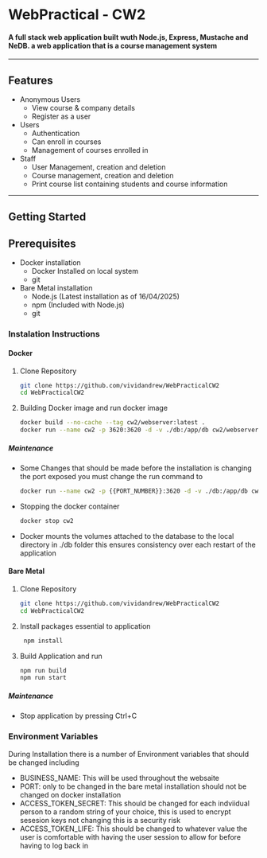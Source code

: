 # WebPractical - CW2

#### A full stack web application built wuth **Node.js**, **Express**, **Mustache** and **NeDB**. a web application that is a course management system

---

## Features

- Anonymous Users
  - View course & company details
  - Register as a user
- Users
  - Authentication
  - Can enroll in courses
  - Management of courses enrolled in
- Staff
  - User Management, creation and deletion
  - Course management, creation and deletion
  - Print course list containing students and course information

---
## Getting Started

## Prerequisites
- Docker installation
  - Docker Installed on local system
  - git
- Bare Metal installation
  - Node.js (Latest installation as of 16/04/2025)
  - npm (Included with Node.js)
  - git

### Instalation Instructions
#### Docker
1. Clone Repository
    ```bash
    git clone https://github.com/vividandrew/WebPracticalCW2
    cd WebPracticalCW2

3. Building Docker image and run docker image
    ```bash
   docker build --no-cache --tag cw2/webserver:latest .
   docker run --name cw2 -p 3620:3620 -d -v ./db:/app/db cw2/webserver:latest
##### Maintenance
- Some Changes that should be made before the installation is changing the port exposed you must change the run command to

   ```bash
   docker run --name cw2 -p {{PORT_NUMBER}}:3620 -d -v ./db:/app/db cw2/webserver:latest
- Stopping the docker container
    ```bash
    docker stop cw2
- Docker mounts the volumes attached to the database to the local directory in ./db folder this ensures consistency over each restart of the application
#### Bare Metal
1. Clone Repository
   ```bash
   git clone https://github.com/vividandrew/WebPracticalCW2
   cd WebPracticalCW2
2. Install packages essential to application
   ```bash
    npm install
3. Build Application and run
   ```bash
   npm run build
   npm run start

##### Maintenance
- Stop application by pressing Ctrl+C

### Environment Variables
During Installation there is a number of Environment variables that should be changed including
- BUSINESS_NAME: This will be used throughout the websaite
- PORT: only to be changed in the bare metal installation should not be changed on docker installation
- ACCESS_TOKEN_SECRET: This should be changed for each indviidual person to a random string of your choice, this is used to encrypt sesesion keys not changing this is a security risk
- ACCESS_TOKEN_LIFE: This should be changed to whatever value the user is comfortable with having the user session to allow for before having to log back in